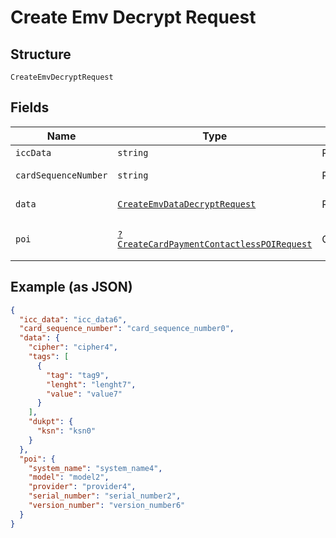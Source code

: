
# Create Emv Decrypt Request

## Structure

`CreateEmvDecryptRequest`

## Fields

| Name | Type | Tags | Description | Getter | Setter |
|  --- | --- | --- | --- | --- | --- |
| `iccData` | `string` | Required | - | getIccData(): string | setIccData(string iccData): void |
| `cardSequenceNumber` | `string` | Required | - | getCardSequenceNumber(): string | setCardSequenceNumber(string cardSequenceNumber): void |
| `data` | [`CreateEmvDataDecryptRequest`](../../doc/models/create-emv-data-decrypt-request.md) | Required | - | getData(): CreateEmvDataDecryptRequest | setData(CreateEmvDataDecryptRequest data): void |
| `poi` | [`?CreateCardPaymentContactlessPOIRequest`](../../doc/models/create-card-payment-contactless-poi-request.md) | Optional | - | getPoi(): ?CreateCardPaymentContactlessPOIRequest | setPoi(?CreateCardPaymentContactlessPOIRequest poi): void |

## Example (as JSON)

```json
{
  "icc_data": "icc_data6",
  "card_sequence_number": "card_sequence_number0",
  "data": {
    "cipher": "cipher4",
    "tags": [
      {
        "tag": "tag9",
        "lenght": "lenght7",
        "value": "value7"
      }
    ],
    "dukpt": {
      "ksn": "ksn0"
    }
  },
  "poi": {
    "system_name": "system_name4",
    "model": "model2",
    "provider": "provider4",
    "serial_number": "serial_number2",
    "version_number": "version_number6"
  }
}
```

